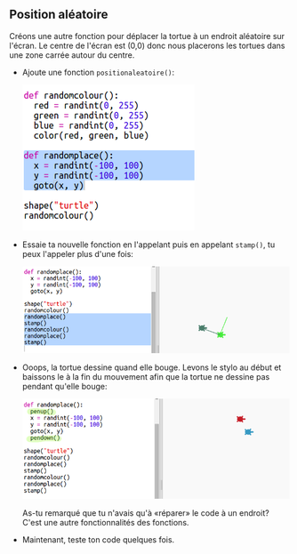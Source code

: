 ## Position aléatoire

Créons une autre fonction pour déplacer la tortue à un endroit aléatoire sur l'écran. Le centre de l'écran est (0,0) donc nous placerons les tortues dans une zone carrée autour du centre.

+ Ajoute une fonction `positionaleatoire()`:
    
    ![capture d'écran](images/modern-place-function.png)

+ Essaie ta nouvelle fonction en l'appelant puis en appelant `stamp()`, tu peux l'appeler plus d'une fois:
    
    ![capture d'écran](images/modern-call-place.png)

+ Ooops, la tortue dessine quand elle bouge. Levons le stylo au début et baissons le à la fin du mouvement afin que la tortue ne dessine pas pendant qu'elle bouge:
    
    ![capture d'écran](images/modern-place-pen.png)
    
    As-tu remarqué que tu n'avais qu'à «réparer» le code à un endroit? C'est une autre fonctionnalités des fonctions.

+ Maintenant, teste ton code quelques fois.